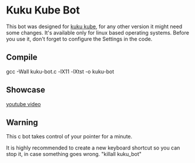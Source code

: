 # Kuku Kube Bot

This bot was designed for [kuku kube](http://kuku-kube.com), for any other version it might need some changes. It's available only for linux based operating systems. Before you use it, don't forget to configure the Settings in the code.

## Compile
gcc -Wall kuku-bot.c -lX11 -lXtst -o kuku-bot

## Showcase
[youtube video](https://www.youtube.com/watch?v=Yp1kWO3cJL8)

## Warning
This c bot takes control of your pointer for a minute.

It is highly recommended to create a new keyboard shortcut so you can stop it, in case something goes wrong.
"killall kuku_bot"
